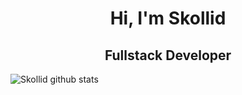 <h1 align="center">Hi, I'm Skollid</h1>
<h2 align="center">Fullstack Developer</h2>

![Skollid github stats](https://github-readme-stats-chi-nine-90.vercel.app/api?count_private=true&username=Skollid&show_icons=true)
